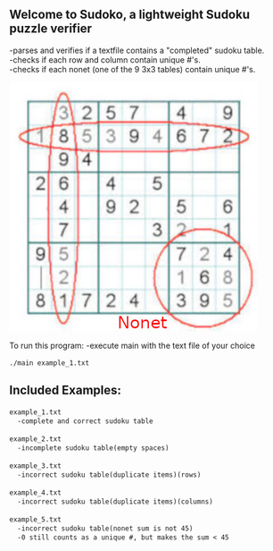 ## Welcome to Sudoko, a lightweight Sudoku puzzle verifier
  -parses and verifies if a textfile contains a "completed" sudoku table.  
  -checks if each row and column contain unique #'s.  
  -checks if each nonet (one of the 9 3x3 tables) contain unique #'s.
    
![rules](https://raw.githubusercontent.com/j-hertzog/sudoko/master/img/sudoku_rules.jpg)


  To run this program: 
    -execute main with the text file of your choice

    ./main example_1.txt

##  Included Examples:
    example_1.txt
      -complete and correct sudoku table 

    example_2.txt
      -incomplete sudoku table(empty spaces)

    example_3.txt
      -incorrect sudoku table(duplicate items)(rows)
        
    example_4.txt
      -incorrect sudoku table(duplicate items)(columns)
    
    example_5.txt
      -incorrect sudoku table(nonet sum is not 45) 
      -0 still counts as a unique #, but makes the sum < 45
